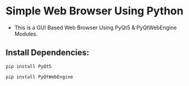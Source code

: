 # Simple Web Browser Using Python
- This is a GUI Based Web Browser Using PyQt5 &amp; PyQtWebEngine Modules.

## Install Dependencies:
```
pip install PyQt5
```
```
pip install PyQtWebEngine
```
